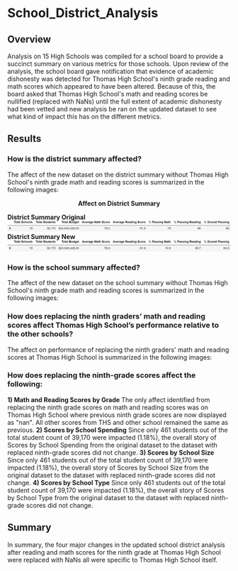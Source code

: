 # School_District_Analysis

## Overview
Analysis on 15 High Schools was compiled for a school board to provide a succinct summary on various metrics for those schools. Upon review of the analysis, the school board gave notification that evidence of academic dishonesty was detected for Thomas High School's ninth grade reading and math scores which appeared to have been altered. Because of this, the board asked that Thomas High School's math and reading scores be nullified (replaced with NaNs) until the full extent of academic dishonesty had been vetted and new analysis be ran on the updated dataset to see what kind of impact this has on the different metrics.

## Results
### How is the district summary affected?
The affect of the new dataset on the district summary without Thomas High School's ninth grade math and reading scores is summarized in the following images:

<p align="center">
  <b>Affect on District Summary</b>
 <br>
</p>
<b>District Summary Original</b><br>
<img src="https://github.com/smyoung88/School_District_Analysis/blob/main/Resources/district_summary_original.png" title="District Summary Original">
<b>District Summary New</b><br>
<img src="https://github.com/smyoung88/School_District_Analysis/blob/main/Resources/district_summary_new.png" title="District Summary New">


### How is the school summary affected?
The affect of the new dataset on the school summary without Thomas High School's ninth grade math and reading scores is summarized in the following images:
### How does replacing the ninth graders’ math and reading scores affect Thomas High School’s performance relative to the other schools?
The affect on performance of replacing the ninth graders' math and reading scores at Thomas High School is summarized in the following images:

### How does replacing the ninth-grade scores affect the following:
**1) Math and Reading Scores by Grade**
The only affect identified from replacing the ninth grade scores on math and reading scores was on Thomas High School where previous ninth grade scores are now displayed as "nan". All other scores from THS and other school remained the same as previous. 
**2) Scores by School Spending**
Since only 461 students out of the total student count of 39,170 were impacted (1.18%), the overall story of Scores by School Spending from the original dataset to the dataset with replaced ninth-grade scores did not change.
**3) Scores by School Size**
Since only 461 students out of the total student count of 39,170 were impacted (1.18%), the overall story of Scores by School Size from the original dataset to the dataset with replaced ninth-grade scores did not change.
**4) Scores by School Type**
Since only 461 students out of the total student count of 39,170 were impacted (1.18%), the overall story of Scores by School Type from the original dataset to the dataset with replaced ninth-grade scores did not change.

## Summary
In summary, the four major changes in the updated school district analysis after reading and math scores for the ninth grade at Thomas High School were replaced with NaNs all were specific to Thomas High School itself.
   
